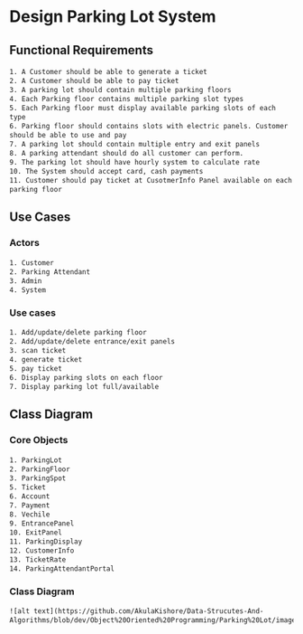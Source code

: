 # Design Parking Lot System


## Functional Requirements

	1. A Customer should be able to generate a ticket
	2. A Customer should be able to pay ticket
	3. A parking lot should contain multiple parking floors
	4. Each Parking floor contains multiple parking slot types
	5. Each Parking floor must display available parking slots of each type
	6. Parking floor should contains slots with electric panels. Customer should be able to use and pay
	7. A parking lot should contain multiple entry and exit panels
	8. A parking attendant should do all customer can perform.
	9. The parking lot should have hourly system to calculate rate
	10. The System should accept card, cash payments
	11. Customer should pay ticket at CusotmerInfo Panel available on each parking floor


## Use Cases

### Actors
	1. Customer
	2. Parking Attendant
	3. Admin
	4. System
### Use cases
	1. Add/update/delete parking floor
	2. Add/update/delete entrance/exit panels
	3. scan ticket
	4. generate ticket
	5. pay ticket
	6. Display parking slots on each floor
	7. Display parking lot full/available

## Class Diagram
### Core Objects
	1. ParkingLot
	2. ParkingFloor
	3. ParkingSpot
	5. Ticket
	6. Account
	7. Payment
	8. Vechile
	9. EntrancePanel
	10. ExitPanel
	11. ParkingDisplay
	12. CustomerInfo
	13. TicketRate
	14. ParkingAttendantPortal

### Class Diagram
	![alt text](https://github.com/AkulaKishore/Data-Strucutes-And-Algorithms/blob/dev/Object%20Oriented%20Programming/Parking%20Lot/image%20class%20diagram.jpeg)
